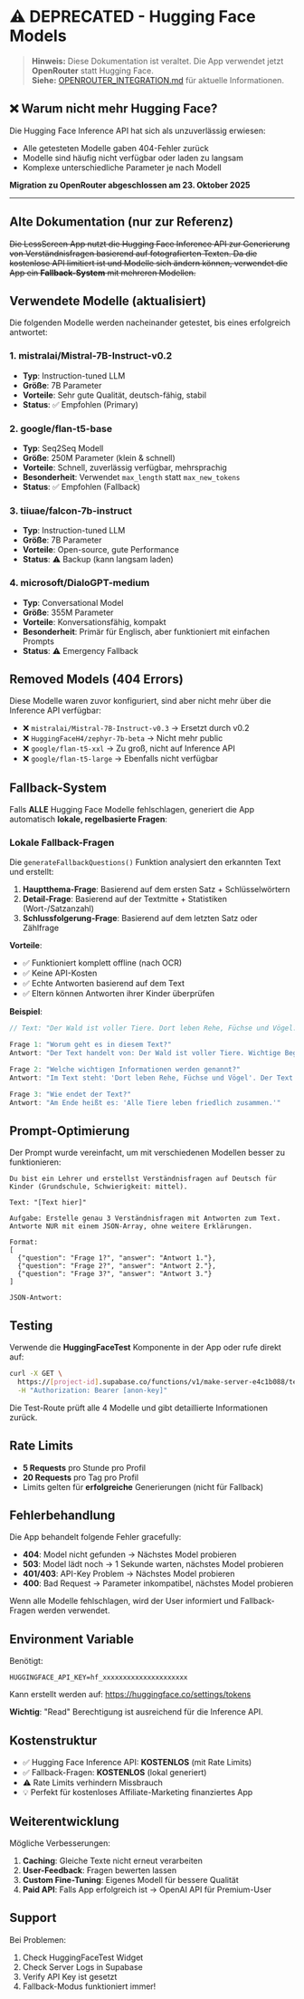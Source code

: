# ⚠️ DEPRECATED - Hugging Face Models 

> **Hinweis:** Diese Dokumentation ist veraltet. Die App verwendet jetzt **OpenRouter** statt Hugging Face.  
> **Siehe:** [OPENROUTER_INTEGRATION.md](./OPENROUTER_INTEGRATION.md) für aktuelle Informationen.

## ❌ Warum nicht mehr Hugging Face?

Die Hugging Face Inference API hat sich als unzuverlässig erwiesen:
- Alle getesteten Modelle gaben 404-Fehler zurück
- Modelle sind häufig nicht verfügbar oder laden zu langsam
- Komplexe unterschiedliche Parameter je nach Modell

**Migration zu OpenRouter abgeschlossen am 23. Oktober 2025**

---

## Alte Dokumentation (nur zur Referenz)

~~Die LessScreen App nutzt die Hugging Face Inference API zur Generierung von Verständnisfragen basierend auf fotografierten Texten. Da die kostenlose API limitiert ist und Modelle sich ändern können, verwendet die App ein **Fallback-System** mit mehreren Modellen.~~

## Verwendete Modelle (aktualisiert)

Die folgenden Modelle werden nacheinander getestet, bis eines erfolgreich antwortet:

### 1. **mistralai/Mistral-7B-Instruct-v0.2**
- **Typ**: Instruction-tuned LLM
- **Größe**: 7B Parameter
- **Vorteile**: Sehr gute Qualität, deutsch-fähig, stabil
- **Status**: ✅ Empfohlen (Primary)

### 2. **google/flan-t5-base**
- **Typ**: Seq2Seq Modell
- **Größe**: 250M Parameter (klein & schnell)
- **Vorteile**: Schnell, zuverlässig verfügbar, mehrsprachig
- **Besonderheit**: Verwendet `max_length` statt `max_new_tokens`
- **Status**: ✅ Empfohlen (Fallback)

### 3. **tiiuae/falcon-7b-instruct**
- **Typ**: Instruction-tuned LLM
- **Größe**: 7B Parameter
- **Vorteile**: Open-source, gute Performance
- **Status**: ⚠️ Backup (kann langsam laden)

### 4. **microsoft/DialoGPT-medium**
- **Typ**: Conversational Model
- **Größe**: 355M Parameter
- **Vorteile**: Konversationsfähig, kompakt
- **Besonderheit**: Primär für Englisch, aber funktioniert mit einfachen Prompts
- **Status**: ⚠️ Emergency Fallback

## Removed Models (404 Errors)

Diese Modelle waren zuvor konfiguriert, sind aber nicht mehr über die Inference API verfügbar:

- ❌ `mistralai/Mistral-7B-Instruct-v0.3` → Ersetzt durch v0.2
- ❌ `HuggingFaceH4/zephyr-7b-beta` → Nicht mehr public
- ❌ `google/flan-t5-xxl` → Zu groß, nicht auf Inference API
- ❌ `google/flan-t5-large` → Ebenfalls nicht verfügbar

## Fallback-System

Falls **ALLE** Hugging Face Modelle fehlschlagen, generiert die App automatisch **lokale, regelbasierte Fragen**:

### Lokale Fallback-Fragen
Die `generateFallbackQuestions()` Funktion analysiert den erkannten Text und erstellt:

1. **Hauptthema-Frage**: Basierend auf dem ersten Satz + Schlüsselwörtern
2. **Detail-Frage**: Basierend auf der Textmitte + Statistiken (Wort-/Satzanzahl)
3. **Schlussfolgerung-Frage**: Basierend auf dem letzten Satz oder Zählfrage

**Vorteile**:
- ✅ Funktioniert komplett offline (nach OCR)
- ✅ Keine API-Kosten
- ✅ Echte Antworten basierend auf dem Text
- ✅ Eltern können Antworten ihrer Kinder überprüfen

**Beispiel**:
```javascript
// Text: "Der Wald ist voller Tiere. Dort leben Rehe, Füchse und Vögel..."

Frage 1: "Worum geht es in diesem Text?"
Antwort: "Der Text handelt von: Der Wald ist voller Tiere. Wichtige Begriffe sind: Tiere, leben, Vögel."

Frage 2: "Welche wichtigen Informationen werden genannt?"
Antwort: "Im Text steht: 'Dort leben Rehe, Füchse und Vögel'. Der Text enthält insgesamt 42 Wörter und 4 Sätze."

Frage 3: "Wie endet der Text?"
Antwort: "Am Ende heißt es: 'Alle Tiere leben friedlich zusammen.'"
```

## Prompt-Optimierung

Der Prompt wurde vereinfacht, um mit verschiedenen Modellen besser zu funktionieren:

```
Du bist ein Lehrer und erstellst Verständnisfragen auf Deutsch für Kinder (Grundschule, Schwierigkeit: mittel).

Text: "[Text hier]"

Aufgabe: Erstelle genau 3 Verständnisfragen mit Antworten zum Text. 
Antworte NUR mit einem JSON-Array, ohne weitere Erklärungen.

Format:
[
  {"question": "Frage 1?", "answer": "Antwort 1."},
  {"question": "Frage 2?", "answer": "Antwort 2."},
  {"question": "Frage 3?", "answer": "Antwort 3."}
]

JSON-Antwort:
```

## Testing

Verwende die **HuggingFaceTest** Komponente in der App oder rufe direkt auf:

```bash
curl -X GET \
  https://[project-id].supabase.co/functions/v1/make-server-e4c1b088/test-hf \
  -H "Authorization: Bearer [anon-key]"
```

Die Test-Route prüft alle 4 Modelle und gibt detaillierte Informationen zurück.

## Rate Limits

- **5 Requests** pro Stunde pro Profil
- **20 Requests** pro Tag pro Profil
- Limits gelten für **erfolgreiche** Generierungen (nicht für Fallback)

## Fehlerbehandlung

Die App behandelt folgende Fehler gracefully:

- **404**: Model nicht gefunden → Nächstes Model probieren
- **503**: Model lädt noch → 1 Sekunde warten, nächstes Model probieren
- **401/403**: API-Key Problem → Nächstes Model probieren
- **400**: Bad Request → Parameter inkompatibel, nächstes Model probieren

Wenn alle Modelle fehlschlagen, wird der User informiert und Fallback-Fragen werden verwendet.

## Environment Variable

Benötigt:
```
HUGGINGFACE_API_KEY=hf_xxxxxxxxxxxxxxxxxxxxx
```

Kann erstellt werden auf: https://huggingface.co/settings/tokens

**Wichtig**: "Read" Berechtigung ist ausreichend für die Inference API.

## Kostenstruktur

- ✅ Hugging Face Inference API: **KOSTENLOS** (mit Rate Limits)
- ✅ Fallback-Fragen: **KOSTENLOS** (lokal generiert)
- ⚠️ Rate Limits verhindern Missbrauch
- 💡 Perfekt für kostenloses Affiliate-Marketing finanziertes App

## Weiterentwicklung

Mögliche Verbesserungen:

1. **Caching**: Gleiche Texte nicht erneut verarbeiten
2. **User-Feedback**: Fragen bewerten lassen
3. **Custom Fine-Tuning**: Eigenes Modell für bessere Qualität
4. **Paid API**: Falls App erfolgreich ist → OpenAI API für Premium-User

## Support

Bei Problemen:
1. Check HuggingFaceTest Widget
2. Check Server Logs in Supabase
3. Verify API Key ist gesetzt
4. Fallback-Modus funktioniert immer!
